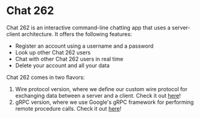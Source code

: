 # Chat 262

Chat 262 is an interactive command-line chatting app that uses a server-client architecture. It offers the following features:

- Register an account using a username and a password
- Look up other Chat 262 users
- Chat with other Chat 262 users in real time
- Delete your account and all your data

Chat 262 comes in two flavors:

1. Wire protocol version, where we define our custom wire protocol for exchanging data between a server and a client. Check it out [here](./chat262-wire-protocol/)!
2. gRPC version, where we use Google's gRPC framework for performing remote procedure calls. Check it out [here](./chat262-grpc/)!
